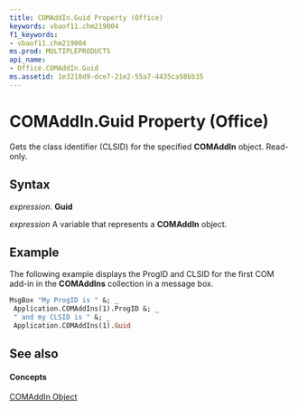 ```yaml
---
title: COMAddIn.Guid Property (Office)
keywords: vbaof11.chm219004
f1_keywords:
- vbaof11.chm219004
ms.prod: MULTIPLEPRODUCTS
api_name:
- Office.COMAddIn.Guid
ms.assetid: 1e3218d9-dce7-21e2-55a7-4435ca58bb35
---
```



# COMAddIn.Guid Property (Office)

Gets the class identifier (CLSID) for the specified  **COMAddIn** object. Read-only.


## Syntax

 _expression_. **Guid**

 _expression_ A variable that represents a **COMAddIn** object.


## Example

The following example displays the ProgID and CLSID for the first COM add-in in the  **COMAddIns** collection in a message box.


```vb
MsgBox "My ProgID is " &; _ 
 Application.COMAddIns(1).ProgID &; _ 
 " and my CLSID is " &; _ 
 Application.COMAddIns(1).Guid
```


## See also


#### Concepts


[COMAddIn Object](comaddin-object-office.md)

